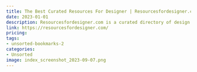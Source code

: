 ```yaml
---
title: The Best Curated Resources For Designer | Resourcesfordesigner.com
date: 2023-01-01
description: Resourcesfordesigner.com is a curated directory of design resources, including tutorials, freebies, and tools. The site features resources for a variety of design disciplines, such as web design, graphic design, and UX design.
link: https://resourcesfordesigner.com/
pricing: 
tags: 
- unsorted-bookmarks-2 
categories: 
- Unsorted 
image: index_screenshot_2023-09-07.png
---
```

